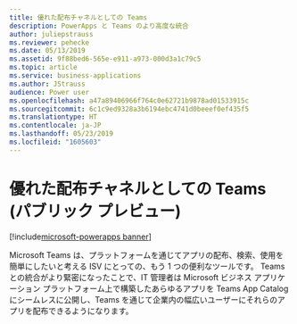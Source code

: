 ```yaml
---
title: 優れた配布チャネルとしての Teams
description: PowerApps と Teams のより高度な統合
author: juliepstrauss
ms.reviewer: pehecke
ms.date: 05/13/2019
ms.assetid: 9f88bed6-565e-e911-a973-000d3a1c79c5
ms.topic: article
ms.service: business-applications
ms.author: JStrauss
audience: Power user
ms.openlocfilehash: a47a89406966f764c0e62721b9878ad01533915c
ms.sourcegitcommit: 6c1c9ed9328a3b6194ebc4741d0beeef0ef435f5
ms.translationtype: HT
ms.contentlocale: ja-JP
ms.lasthandoff: 05/23/2019
ms.locfileid: "1605603"
---
```

# <a name="teams-is-a-first-class-distribution-channel-public-preview"></a>優れた配布チャネルとしての Teams (パブリック プレビュー)

[!include[microsoft-powerapps banner](../includes/microsoft-powerapps.md)]

Microsoft Teams は、プラットフォームを通じてアプリの配布、検索、使用を簡単にしたいと考える ISV にとっての、もう 1 つの便利なツールです。 Teams との統合がより緊密になったことで、IT 管理者は Microsoft ビジネス アプリケーション プラットフォーム上で構築したあらゆるアプリを Teams App Catalog にシームレスに公開し、Teams を通じて企業内の幅広いユーザーにそれらのアプリを配布できるようになります。
